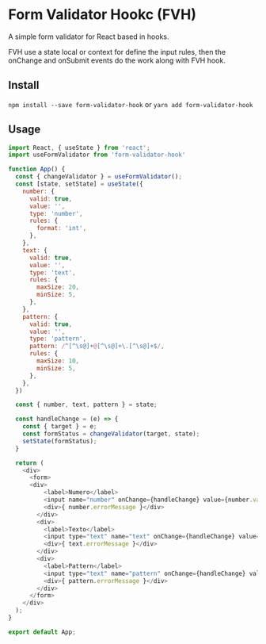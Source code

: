 # Form Validator Hookc (FVH)

A simple form validator for React based in hooks.

FVH use a state local or context for define the input rules,  then the onChange and onSubmit events do the work along with FVH hook.

## Install

`npm install --save form-validator-hook`
or
`yarn add form-validator-hook`

## Usage

```javascript
import React, { useState } from 'react';
import useFormValidator from 'form-validator-hook'

function App() {
  const { changeValidator } = useFormValidator();
  const [state, setState] = useState({
    number: {
      valid: true,
      value: '',
      type: 'number',
      rules: {
        format: 'int',
      },
    },
    text: {
      valid: true,
      value: '',
      type: 'text',
      rules: {
        maxSize: 20,
        minSize: 5,
      },
    },
    pattern: {
      valid: true,
      value: '',
      type: 'pattern',
      pattern: /^[^\s@]+@[^\s@]+\.[^\s@]+$/,
      rules: {
        maxSize: 10,
        minSize: 5,
      },
    },
  })

  const { number, text, pattern } = state;

  const handleChange = (e) => {
    const { target } = e;
    const formStatus = changeValidator(target, state);
    setState(formStatus);
  }

  return (
    <div>
      <form>
      <div>
          <label>Numero</label>
          <input name="number" onChange={handleChange} value={number.value} />
          <div>{ number.errorMessage }</div>
        </div>
        <div>
          <label>Texto</label>
          <input type="text" name="text" onChange={handleChange} value={text.value} />
          <div>{ text.errorMessage }</div>
        </div>
        <div>
          <label>Pattern</label>
          <input type="text" name="pattern" onChange={handleChange} value={pattern.value} />
          <div>{ pattern.errorMessage }</div>
        </div>
      </form>
    </div>
  );
}

export default App;

```